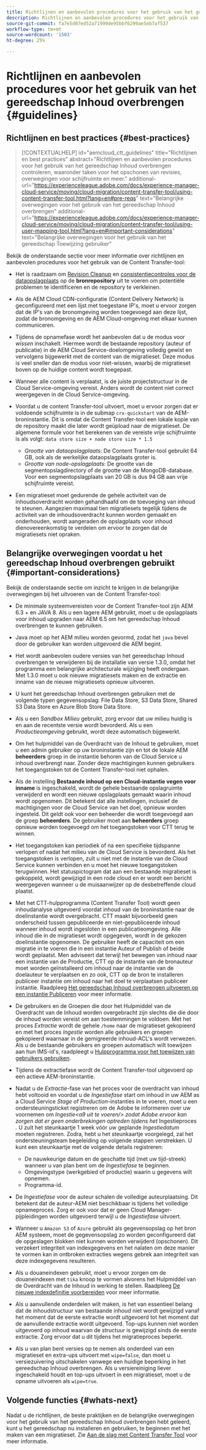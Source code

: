 ```yaml
---
title: Richtlijnen en aanbevolen procedures voor het gebruik van het gereedschap Inhoud overbrengen
description: Richtlijnen en aanbevolen procedures voor het gebruik van het gereedschap Inhoud overbrengen
source-git-commit: fa7e5d07ed52a71999de95bbf6299ae5eb7af537
workflow-type: tm+mt
source-wordcount: '1503'
ht-degree: 25%

---
```



# Richtlijnen en aanbevolen procedures voor het gebruik van het gereedschap Inhoud overbrengen {#guidelines}

## Richtlijnen en best practices {#best-practices}

>[!CONTEXTUALHELP]
>id="aemcloud_ctt_guidelines"
>title="Richtlijnen en best practices"
>abstract="Richtlijnen en aanbevolen procedures voor het gebruik van het gereedschap Inhoud overbrengen controleren, waaronder taken voor het opschonen van revisies, overwegingen voor schijfruimte en meer."
>additional-url="https://experienceleague.adobe.com/docs/experience-manager-cloud-service/moving/cloud-migration/content-transfer-tool/using-content-transfer-tool.html?lang=en#pre-reqs" text="Belangrijke overwegingen voor het gebruik van het gereedschap Inhoud overbrengen"
>additional-url="https://experienceleague.adobe.com/docs/experience-manager-cloud-service/moving/cloud-migration/content-transfer-tool/using-user-mapping-tool.html?lang=en#important-considerations" text="Belangrijke overwegingen voor het gebruik van het gereedschap Toewijzing gebruiker"

Bekijk de onderstaande sectie voor meer informatie over richtlijnen en aanbevolen procedures voor het gebruik van de Content Transfer-tool:

* Het is raadzaam om [Revision Cleanup](https://experienceleague.adobe.com/docs/experience-manager-65/deploying/deploying/revision-cleanup.html) en [consistentiecontroles voor de dataopslagplaats](https://helpx.adobe.com/nl/experience-manager/kb/How-to-run-a-datastore-consistency-check-via-oak-run-AEM.html) op de **bronrepository** uit te voeren om potentiële problemen te identificeren en de repository te verkleinen.

* Als de AEM Cloud CDN-configuratie (Content Delivery Network) is geconfigureerd met een lijst met toegestane IP&#39;s, moet u ervoor zorgen dat de IP&#39;s van de bronomgeving worden toegevoegd aan deze lijst, zodat de bronomgeving en de AEM Cloud-omgeving met elkaar kunnen communiceren.

* Tijdens de opnamefase wordt het aanbevolen dat u de modus voor *wissen* inschakelt. Hiermee wordt de bestaande repository (auteur of publicatie) in de AEM Cloud Service-doelomgeving volledig gewist en vervolgens bijgewerkt met de content van de migratieset. Deze modus is veel sneller dan de modus voor niet-wissen, waarbij de migratieset boven op de huidige content wordt toegepast.

* Wanneer alle content is verplaatst, is de juiste projectstructuur in de Cloud Service-omgeving vereist. Anders wordt de content niet correct weergegeven in de Cloud Service-omgeving.

* Voordat u de content Transfer-tool uitvoert, moet u ervoor zorgen dat er voldoende schijfruimte is in de submap `crx-quickstart` van de AEM-broninstantie. Dit is omdat de Content Transfer-tool een lokale kopie van de repository maakt die later wordt geüpload naar de migratieset.
De algemene formule voor het berekenen van de vereiste vrije schijfruimte is als volgt:
   `data store size + node store size * 1.5`

   * *Grootte van dataopslagplaats*: De Content Transfer-tool gebruikt 64 GB, ook als de werkelijke dataopslagplaats groter is.
   * *Grootte van node-opslagplaats*: De grootte van de segmentopslagdirectory of de grootte van de MongoDB-database.
Voor een segmentopslagplaats van 20 GB is dus 94 GB aan vrije schijfruimte vereist.

* Een migratieset moet gedurende de gehele activiteit van de inhoudsoverdracht worden gehandhaafd om de toevoeging van inhoud te steunen. Aangezien maximaal tien migratiesets tegelijk tijdens de activiteit van de inhoudsoverdracht kunnen worden gemaakt en onderhouden, wordt aangeraden de opslagplaats voor inhoud dienovereenkomstig te verdelen om ervoor te zorgen dat de migratiesets niet opraken.

## Belangrijke overwegingen voordat u het gereedschap Inhoud overbrengen gebruikt {#important-considerations}

Bekijk de onderstaande sectie om inzicht te krijgen in de belangrijke overwegingen bij het uitvoeren van de Content Transfer-tool:

* De minimale systeemvereisten voor de Content Transfer-tool zijn AEM 6.3 + en JAVA 8. Als u een lagere AEM gebruikt, moet u de opslagplaats voor inhoud upgraden naar AEM 6.5 om het gereedschap Inhoud overbrengen te kunnen gebruiken.

* Java moet op het AEM milieu worden gevormd, zodat het `java` bevel door de gebruiker kan worden uitgevoerd die AEM begint.

* Het wordt aanbevolen oudere versies van het gereedschap Inhoud overbrengen te verwijderen bij de installatie van versie 1.3.0, omdat het programma een belangrijke architecturale wijziging heeft ondergaan. Met 1.3.0 moet u ook nieuwe migratiesets maken en de extractie en inname van de nieuwe migratiesets opnieuw uitvoeren.

* U kunt het gereedschap Inhoud overbrengen gebruiken met de volgende typen gegevensopslag: File Data Store, S3 Data Store, Shared S3 Data Store en Azure Blob Store Data Store.

* Als u een *Sandbox Milieu* gebruikt, zorg ervoor dat uw milieu huidig is en aan de recentste versie wordt bevorderd. Als u een *Productieomgeving* gebruikt, wordt deze automatisch bijgewerkt.

* Om het hulpmiddel van de Overdracht van de Inhoud te gebruiken, moet u een admin gebruiker op uw broninstantie zijn en tot de lokale AEM **beheerders** groep in de instantie behoren van de Cloud Service u inhoud overbrengt naar. Zonder deze machtigingen kunnen gebruikers het toegangstoken tot de Content Transfer-tool niet ophalen.

* Als de instelling **Bestaande inhoud op een Cloud-instantie vegen voor inname** is ingeschakeld, wordt de gehele bestaande opslagruimte verwijderd en wordt een nieuwe opslagplaats gemaakt waarin inhoud wordt opgenomen. Dit betekent dat alle instellingen, inclusief de machtigingen voor de Cloud Service van het doel, opnieuw worden ingesteld. Dit geldt ook voor een beheerder die wordt toegevoegd aan de groep **beheerders**. De gebruiker moet aan **beheerders** groep opnieuw worden toegevoegd om het toegangstoken voor CTT terug te winnen.

* Het toegangstoken kan periodiek of na een specifieke tijdspanne verlopen of nadat het milieu van de Cloud Service is bevorderd. Als het toegangstoken is verlopen, zult u niet met de instantie van de Cloud Service kunnen verbinden en u moet het nieuwe toegangstoken terugwinnen. Het statuspictogram dat aan een bestaande migratieset is gekoppeld, wordt gewijzigd in een rode cloud en er wordt een bericht weergegeven wanneer u de muisaanwijzer op de desbetreffende cloud plaatst.

* Met het CTT-hulpprogramma (Content Transfer Tool) wordt geen inhoudanalyse uitgevoerd voordat inhoud van de broninstantie naar de doelinstantie wordt overgebracht. CTT maakt bijvoorbeeld geen onderscheid tussen gepubliceerde en niet-gepubliceerde inhoud wanneer inhoud wordt ingesloten in een publicatieomgeving. Alle inhoud die in de migratieset wordt opgegeven, wordt in de gekozen doelinstantie opgenomen. De gebruiker heeft de capaciteit om een migratie in te voeren die in een instantie Auteur of Publish of beide wordt geplaatst. Men adviseert dat terwijl het bewegen van inhoud naar een instantie van de Productie, CTT op de instantie van de bronauteur moet worden geïnstalleerd om inhoud naar de instantie van de doelauteur te verplaatsen en zo ook, CTT op de bron te installeren publiceer instantie om inhoud naar het doel te verplaatsen publiceer instantie. Raadpleeg [Het gereedschap Inhoud overbrengen uitvoeren op een instantie Publiceren](https://experienceleague.adobe.com/docs/experience-manager-cloud-service/moving/cloud-migration/content-transfer-tool/using-content-transfer-tool.html?lang=en#running-ctt-on-publish) voor meer informatie.

* De gebruikers en de Groepen die door het Hulpmiddel van de Overdracht van de Inhoud worden overgebracht zijn slechts die die door de inhoud worden vereist om aan toestemmingen te voldoen. Met het proces *Extractie* wordt de gehele `/home` naar de migratieset gekopieerd en met het proces *Ingestie* worden alle gebruikers en groepen gekopieerd waarnaar in de gemigreerde inhoud-ACL&#39;s wordt verwezen. Als u de bestaande gebruikers en groepen automatisch wilt toewijzen aan hun IMS-id&#39;s, raadpleegt u [Hulpprogramma voor het toewijzen van gebruikers gebruiken](https://experienceleague.adobe.com/docs/experience-manager-cloud-service/moving/cloud-migration/content-transfer-tool/using-user-mapping-tool.html?lang=en#cloud-migration).

* Tijdens de extractiefase wordt de Content Transfer-tool uitgevoerd op een actieve AEM-broninstantie.

* Nadat u de *Extractie*-fase van het proces voor de overdracht van inhoud hebt voltooid en voordat u de *Ingestiefase* start om inhoud in uw AEM as a Cloud Service *Stage* of *Production*-instanties in te voeren, moet u een ondersteuningsticket registreren om de Adobe te informeren over uw voornemen om *Ingestie&lt;a9 uit te voeren/> zodat Adobe ervoor kan zorgen dat er geen onderbrekingen optreden tijdens het* Ingestieproces *.* U zult het steunkaartje 1 week vóór uw geplande *Ingestiedatum* moeten registreren. Zodra, hebt u het steunkaartje voorgelegd, zal het ondersteuningsteam begeleiding op volgende stappen verstrekken. U kunt een steunkaartje met de volgende details registreren:

   * De nauwkeurige datum en de geschatte tijd (met uw tijd-streek) wanneer u van plan bent om de *Ingestiefase* te beginnen.
   * Omgevingstype (werkgebied of productie) waarin u gegevens wilt opnemen.
   * Programma-id.

* De *Ingestiefase* voor de auteur schalen de volledige auteurplaatsing. Dit betekent dat de auteur-AEM niet beschikbaar is tijdens het volledige opnameproces. Zorg er ook voor dat er geen Cloud Manager-pijpleidingen worden uitgevoerd terwijl u de *Ingestiefase* uitvoert.

* Wanneer u `Amazon S3` of `Azure` gebruikt als gegevensopslag op het bron AEM systeem, moet de gegevensopslag zo worden geconfigureerd dat de opgeslagen blokken niet kunnen worden verwijderd (opschonen). Dit verzekert integriteit van indexgegevens en het nalaten om deze manier te vormen kan in ontbroken extracties wegens gebrek aan integriteit van deze indexgegevens resulteren.

* Als u douaneindexen gebruikt, moet u ervoor zorgen om de douaneindexen met `tika` knoop te vormen alvorens het Hulpmiddel van de Overdracht van de Inhoud in werking te stellen. Raadpleeg [De nieuwe indexdefinitie voorbereiden](https://experienceleague.adobe.com/docs/experience-manager-cloud-service/operations/indexing.html?lang=en#preparing-the-new-index-definition) voor meer informatie.

* Als u aanvullende onderdelen wilt maken, is het van essentieel belang dat de inhoudstructuur van bestaande inhoud niet wordt gewijzigd vanaf het moment dat de eerste extractie wordt uitgevoerd tot het moment dat de aanvullende extractie wordt uitgevoerd. Top-ups kunnen niet worden uitgevoerd op inhoud waarvan de structuur is gewijzigd sinds de eerste extractie. Zorg ervoor dat u dit tijdens het migratieproces beperkt.

* Als u van plan bent versies op te nemen als onderdeel van een migratieset en extra-ups uitvoert met `wipe=false`, dan moet u versiezuivering uitschakelen vanwege een huidige beperking in het gereedschap Inhoud overbrengen. Als u versiereiniging liever ingeschakeld houdt en top-ups uitvoert in een migratieset, moet u de opname uitvoeren als `wipe=true`.

## Volgende functies {#whats-next}

Nadat u de richtlijnen, de beste praktijken en de belangrijke overwegingen voor het gebruik van het gereedschap Inhoud overbrengen hebt geleerd, kunt u het gereedschap nu installeren en gebruiken, te beginnen met het maken van een migratieset. Zie [Aan de slag met Content Transfer Tool](https://experienceleague.adobe.com/docs/experience-manager-cloud-service/moving/cloud-migration/content-transfer-tool/getting-started-content-transfer-tool.html?lang=en) voor meer informatie.
